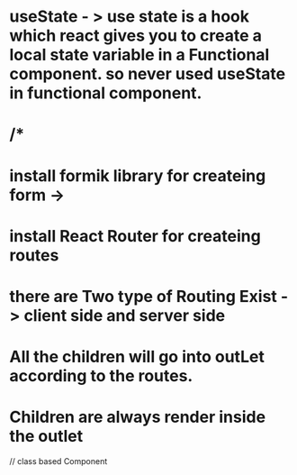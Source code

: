# useState - > use state is a hook which react gives you to create a local state variable in a Functional component. so never used useState in functional component.

# /*
<!--  npx parcel index.html -> for running and building our project 
// npm i -D parcel ->for installing  Dev dependencies
// How can we install react -> npm i react;
// Script type in script tag ? 

HMR -< hot module Replacement
Dist folder -> create a dev build and hot it on server .
dist basically specialise entry point of your app.
Parcel is a buindler 
parcel did  bundling
parcel did minify
parcel is cleaning our code.
parcel manages dev and prod build
parcel is super fast build algorithm.
parcel does caching for you
parcle does image optimization
parcel caching while development
parcel do compression
parcle compatable with older version of browser
Parcel enabled HTTPS on dev
parcel manages port number 
// we should put parcel-cache in git ignore.

Parcel uses Consistent Hashing Algorithm
Parcel is a zero config bundler

Parcel does Tree Shaking -> Removing unwanted code



// Transative Dependencies



*/

/**
          Header
             - Logo
             - List item
         Body 
             - Search Bar
             - RestaurentList
             - Restaurent Card (many card)
                 - Image
                 - Name 
                 - Rating
                 - Cusines
         Footer
                - Links
                - CopyRight
          */

// React.createElement gives us Object => HTML(DOM)
//JSX example
//JSX -> jsx is having one parent tag

// component -> Functional Component
// Name of the component should be in the capital letter
-->
# install formik library for createing form -> 
# install React Router for createing routes
# there are Two type of Routing Exist -> client side and server side
# All the children will go into outLet according to the routes.
# Children are always render inside the outlet

// class based Component

